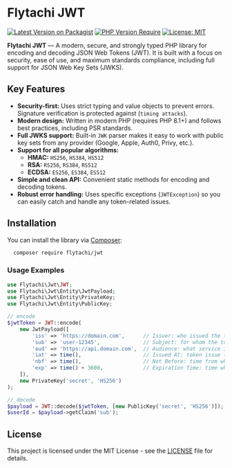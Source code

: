 # Flytachi JWT

[![Latest Version on Packagist](https://img.shields.io/packagist/v/flytachi/jwt.svg?style=flat-square )](https://packagist.org/packages/flytachi/jwt )
[![PHP Version Require](https://img.shields.io/packagist/php-v/flytachi/jwt.svg?style=flat-square )](https://packagist.org/packages/flytachi/jwt )
[![License: MIT](https://img.shields.io/badge/License-MIT-yellow.svg?style=flat-square )](https://opensource.org/licenses/MIT )

**Flytachi JWT** — A modern, secure, and strongly typed PHP library for encoding and decoding JSON Web Tokens (JWT). 
It is built with a focus on security, ease of use, and maximum standards compliance, including full support for JSON Web Key Sets (JWKS).

## Key Features

*   **Security-first:** Uses strict typing and value objects to prevent errors. Signature verification is protected against (`timing attacks`).
*   **Modern design:** Written in modern PHP (requires PHP 8.1+) and follows best practices, including PSR standards.
*   **Full JWKS support:** Built-in `JWK` parser makes it easy to work with public key sets from any provider (Google, Apple, Auth0, Privy, etc.).
*   **Support for all popular algorithms:**
    *   **HMAC:** `HS256`, `HS384`, `HS512`
    *   **RSA:** `RS256`, `RS384`, `RS512`
    *   **ECDSA:** `ES256`, `ES384`, `ES512`
*   **Simple and clean API:** Convenient static methods for encoding and decoding tokens.
*   **Robust error handling:** Uses specific exceptions (`JWTException`) so you can easily catch and handle any token-related issues.

## Installation

You can install the library via [Composer](https://getcomposer.org/ ):

```bash
  composer require flytachi/jwt
```

### Usage Examples

```php
use Flytachi\Jwt\JWT;
use Flytachi\Jwt\Entity\JwtPayload;
use Flytachi\Jwt\Entity\PrivateKey;
use Flytachi\Jwt\Entity\PublicKey;

// encode
$jwtToken = JWT::encode(
    new JwtPayload([
        'iss' => 'https://domain.com',      // Issuer: who issued the token
        'sub' => 'user-12345',              // Subject: for whom the token is intended (user ID)
        'aud' => 'https://api.domain.com',  // Audience: what service is the token intended for?
        'iat' => time(),                    // Issued At: token issue time (Unix timestamp)
        'nbf' => time(),                    // Not Before: time from which the token becomes valid
        'exp' => time() + 3600,             // Expiration Time: time when the token expires (in 1 hour)
    ]),
    new PrivateKey('secret', 'HS256')
);

// decode
$payload = JWT::decode($jwtToken, [new PublicKey('secret', 'HS256')]);
$userId = $payload->getClaim('sub');
```

## License
This project is licensed under the MIT License - see the [LICENSE](LICENSE) file for details.